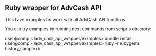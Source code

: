 ## Ruby wrapper for AdvCash API

This have examples for work with all AdvCash API functions.

You can try examples by running next commands from script's directory:

  user@comp:~/adv_cash_api_wrapper/examples> bundle install
  user@comp:~/adv_cash_api_wrapper/examples> ruby -r rubygems history_sample.rb
